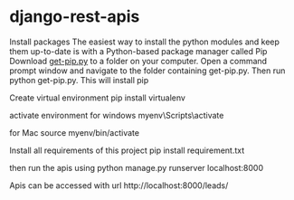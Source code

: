 # django-rest-apis

Install packages
The easiest way to install the python modules and keep them up-to-date is with a Python-based package manager called Pip
Download <a href="https://bootstrap.pypa.io/get-pip.py">get-pip.py</a> to a folder on your computer. Open a command prompt window and navigate to the folder containing get-pip.py. Then run python get-pip.py. This will install pip

Create virtual environment
pip install virtualenv

activate environment
for windows
myenv\Scripts\activate

for Mac
source myenv/bin/activate

Install all requirements of this project
pip install requirement.txt

then run the apis using
python manage.py runserver localhost:8000

Apis can be accessed with url
http://localhost:8000/leads/
